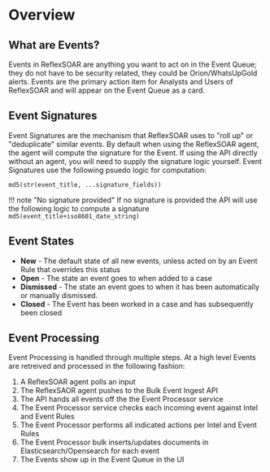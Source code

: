 # Overview

## What are Events?
Events in ReflexSOAR are anything you want to act on in the Event Queue; they do not have to be security related, they could be Orion/WhatsUpGold alerts.  Events are the primary action item for Analysts and Users of ReflexSOAR and will appear on the Event Queue as a card.

## Event Signatures

Event Signatures are the mechanism that ReflexSOAR uses to "roll up" or "deduplicate" similar events.  By default when using the ReflexSOAR agent, the agent will compute the signature for the Event.  If using the API directly without an agent, you will need to supply the signature logic yourself.  Event Signatures use the following psuedo logic for computation:

```
md5(str(event_title, ...signature_fields))
```

!!! note "No signature provided"
    If no signature is provided the API will use the following logic to compute a signature
    ```
    md5(event_title+iso8601_date_string)
    ```

## Event States

- **New** - The default state of all new events, unless acted on by an Event Rule that overrides this status
- **Open** - The state an event goes to when added to a case
- **Dismissed** - The state an event goes to when it has been automatically or manually dismissed.
- **Closed** - The Event has been worked in a case and has subsequently been closed

## Event Processing
Event Processing is handled through multiple steps.  At a high level Events are retreived and processed in the following fashion:

1. A ReflexSOAR agent polls an input
2. The ReflexSAOR agent pushes to the Bulk Event Ingest API
3. The API hands all events off the the Event Processor service
4. The Event Processor service checks each incoming event against Intel and Event Rules
5. The Event Processor performs all indicated actions per Intel and Event Rules
6. The Event Processor bulk inserts/updates documents in Elasticsearch/Opensearch for each event
7. The Events show up in the Event Queue in the UI